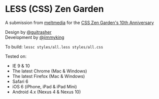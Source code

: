 LESS (CSS) Zen Garden
=============

A submission from [meltmedia](http://meltmedia.com) for the [CSS Zen Garden's 10th Anniversary](http://mezzoblue.com/archives/2013/05/07/10_years/)

Design by [@guitrasher](https://twitter.com/guitrasher)  
Development by [@jimmyking](https://twitter.com/jimmyking)

To build: `lessc styles/all.less styles/all.css`

Tested on:
* IE 9 & 10
* The latest Chrome (Mac & Windows)
* The latest Firefox (Mac & Windows)
* Safari 6
* iOS 6 (iPhone, iPad & iPad Mini)
* Android 4.x (Nexus 4 & Nexus 10)
